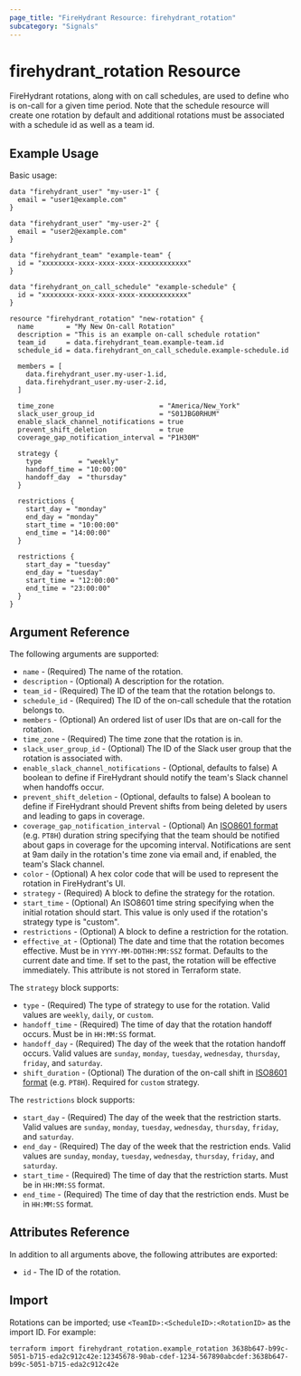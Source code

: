 ```yaml
---
page_title: "FireHydrant Resource: firehydrant_rotation"
subcategory: "Signals"
---
```


# firehydrant_rotation Resource

FireHydrant rotations, along with on call schedules, are used to define who is on-call for a given time period.  Note that the schedule resource will create one rotation by default and additional rotations must be associated with a schedule id as well as a team id.

## Example Usage

Basic usage:
```hcl
data "firehydrant_user" "my-user-1" {
  email = "user1@example.com"
}

data "firehydrant_user" "my-user-2" {
  email = "user2@example.com"
}

data "firehydrant_team" "example-team" {
  id = "xxxxxxxx-xxxx-xxxx-xxxx-xxxxxxxxxxxx"
}

data "firehydrant_on_call_schedule" "example-schedule" {
  id = "xxxxxxxx-xxxx-xxxx-xxxx-xxxxxxxxxxxx"
}

resource "firehydrant_rotation" "new-rotation" {
  name        = "My New On-call Rotation"
  description = "This is an example on-call schedule rotation"
  team_id     = data.firehydrant_team.example-team.id
  schedule_id = data.firehydrant_on_call_schedule.example-schedule.id

  members = [
    data.firehydrant_user.my-user-1.id,
    data.firehydrant_user.my-user-2.id,
  ]

  time_zone                          = "America/New_York"
  slack_user_group_id                = "S01JBG0RHUM"
  enable_slack_channel_notifications = true
  prevent_shift_deletion             = true
  coverage_gap_notification_interval = "P1H30M"

  strategy {
    type         = "weekly"
    handoff_time = "10:00:00"
    handoff_day  = "thursday"
  }

  restrictions {
    start_day = "monday"
    end_day = "monday"
    start_time = "10:00:00"
    end_time = "14:00:00"
  }

  restrictions {
    start_day = "tuesday"
    end_day = "tuesday"
    start_time = "12:00:00"
    end_time = "23:00:00"
  }
}
```

## Argument Reference

The following arguments are supported:

* `name` - (Required) The name of the rotation.
* `description` - (Optional) A description for the rotation.
* `team_id` - (Required) The ID of the team that the rotation belongs to.
* `schedule_id` - (Required) The ID of the on-call schedule that the rotation belongs to.
* `members` - (Optional) An ordered list of user IDs that are on-call for the rotation.
* `time_zone` - (Required) The time zone that the rotation is in.
* `slack_user_group_id` - (Optional) The ID of the Slack user group that the rotation is associated with.
* `enable_slack_channel_notifications` - (Optional, defaults to false) A boolean to define if FireHydrant should notify the team's Slack channel when handoffs occur.
* `prevent_shift_deletion` - (Optional, defaults to false) A boolean to define if FireHydrant should Prevent shifts from being deleted by users and leading to gaps in coverage.
* `coverage_gap_notification_interval` - (Optional) An [ISO8601 format](https://en.wikipedia.org/wiki/ISO_8601#Durations) (e.g. `PT8H`) duration string specifying that the team should be notified about gaps in coverage for the upcoming interval. Notifications are sent at 9am daily in the rotation's time zone via email and, if enabled, the team's Slack channel.
* `color` - (Optional) A hex color code that will be used to represent the rotation in FireHydrant's UI.
* `strategy` - (Required) A block to define the strategy for the rotation.
* `start_time` - (Optional) An ISO8601 time string specifying when the initial rotation should start. This value is only used if the rotation's strategy type is "custom".
* `restrictions` - (Optional) A block to define a restriction for the rotation.
* `effective_at` - (Optional) The date and time that the rotation becomes effective. Must be in `YYYY-MM-DDTHH:MM:SSZ` format. Defaults to the current date and time. If set to the past, the rotation will be effective immediately. This attribute is not stored in Terraform state.

The `strategy` block supports:

* `type` - (Required) The type of strategy to use for the rotation. Valid values are `weekly`, `daily`, or `custom`.
* `handoff_time` - (Required) The time of day that the rotation handoff occurs. Must be in `HH:MM:SS` format.
* `handoff_day` - (Required) The day of the week that the rotation handoff occurs. Valid values are `sunday`, `monday`, `tuesday`, `wednesday`, `thursday`, `friday`, and `saturday`.
* `shift_duration` - (Optional) The duration of the on-call shift in [ISO8601 format](https://en.wikipedia.org/wiki/ISO_8601#Durations) (e.g. `PT8H`). Required for `custom` strategy.

The `restrictions` block supports:

* `start_day` - (Required) The day of the week that the restriction starts. Valid values are `sunday`, `monday`, `tuesday`, `wednesday`, `thursday`, `friday`, and `saturday`.
* `end_day` - (Required) The day of the week that the restriction ends. Valid values are `sunday`, `monday`, `tuesday`, `wednesday`, `thursday`, `friday`, and `saturday`.
* `start_time` - (Required) The time of day that the restriction starts. Must be in `HH:MM:SS` format.
* `end_time` - (Required) The time of day that the restriction ends. Must be in `HH:MM:SS` format.

## Attributes Reference

In addition to all arguments above, the following attributes are exported:

* `id` - The ID of the rotation.

## Import

Rotations can be imported; use `<TeamID>:<ScheduleID>:<RotationID>` as the import ID. For example:

```shell
terraform import firehydrant_rotation.example_rotation 3638b647-b99c-5051-b715-eda2c912c42e:12345678-90ab-cdef-1234-567890abcdef:3638b647-b99c-5051-b715-eda2c912c42e
```

